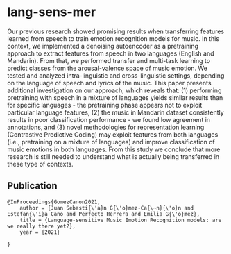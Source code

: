 # lang-sens-mer

Our previous research showed promising results when transferring features learned from speech to train emotion recognition models for music. 
In this context, we implemented a denoising autoencoder as a pretraining approach to extract features from speech in two languages (English and Mandarin). 
From that, we performed transfer and multi-task learning to predict classes from the arousal-valence space of music emotion. 
We tested and analyzed intra-linguistic and cross-linguistic settings, depending on the language of speech and lyrics of the music. 
This paper presents additional investigation on our approach, which reveals that: (1) performing pretraining with speech in a mixture of languages yields similar results than for specific languages - the pretraining phase appears not to exploit particular language features, (2) the music in Mandarin dataset consistently results in poor classification performance - we found low agreement in annotations, and (3) novel methodologies for representation learning (Contrastive Predictive Coding) may exploit features from both languages (i.e., pretraining on a mixture of languages) and improve classification of music emotions in both languages.
From this study we conclude that more research is still needed to understand what is actually being transferred in these type of contexts. 


## Publication
```
@InProceedings{GomezCanon2021,
    author = {Juan Sebasti{\'a}n G{\'o}mez-Ca{\~n}{\'o}n and Estefan{\'i}a Cano and Perfecto Herrera and Emilia G{\'o}mez},
    title = {Language-sensitive Music Emotion Recognition models: are we really there yet?},
    year = {2021}

}
```



